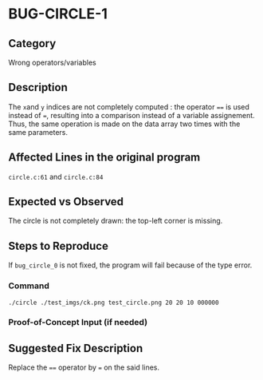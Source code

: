 # BUG-CIRCLE-1
## Category
Wrong operators/variables

## Description
The `x`and `y` indices are not completely computed : the operator `==` is used instead of `=`, resulting into a comparison instead of a variable assignement. Thus, the same operation is made on the data array two times with the same parameters.

## Affected Lines in the original program
`circle.c:61` and `circle.c:84`

## Expected vs Observed
The circle is not completely drawn: the top-left corner is missing.

## Steps to Reproduce

If `bug_circle_0` is not fixed, the program will fail because of the type error.

### Command
```
./circle ./test_imgs/ck.png test_circle.png 20 20 10 000000
```

### Proof-of-Concept Input (if needed)


## Suggested Fix Description
Replace the `==` operator by `=` on the said lines.
